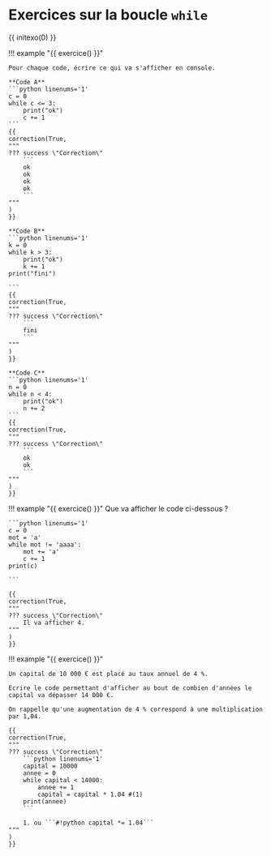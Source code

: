 # Exercices sur la boucle `while`

{{ initexo(0) }}

!!! example "{{ exercice() }}"
    
    Pour chaque code, écrire ce qui va s'afficher en console.

    **Code A**
    ```python linenums='1'
    c = 0
    while c <= 3:
        print("ok")
        c += 1
    ```
    {{
    correction(True,
    """
    ??? success \"Correction\" 
        ```
        ok
        ok
        ok
        ok
        ```        
    """
    )
    }}
        
    **Code B**
    ```python linenums='1'
    k = 0
    while k > 3:
        print("ok")
        k += 1
    print("fini")

    ```
    {{
    correction(True,
    """
    ??? success \"Correction\" 
        ```
        fini
        ```        
    """
    )
    }}

    **Code C**
    ```python linenums='1'
    n = 0
    while n < 4:
        print("ok")
        n += 2
    ```
    {{
    correction(True,
    """
    ??? success \"Correction\" 
        ```
        ok
        ok
        ```        
    """
    )
    }}
 

!!! example "{{ exercice() }}"
    Que va afficher le code ci-dessous ?

    ```python linenums='1'
    c = 0
    mot = 'a'
    while mot != 'aaaa':
        mot += 'a'
        c += 1
    print(c)

    ```

    {{
    correction(True,
    """
    ??? success \"Correction\" 
        Il va afficher 4.
    """
    )
    }}

!!! example "{{ exercice() }}"
    
    Un capital de 10 000 € est placé au taux annuel de 4 %. 

    Écrire le code permettant d'afficher au bout de combien d'années le capital va dépasser 14 000 €.

    On rappelle qu'une augmentation de 4 % correspond à une multiplication par 1,04.

    {{
    correction(True,
    """
    ??? success \"Correction\" 
        ```python linenums='1'
        capital = 10000
        annee = 0
        while capital < 14000:
            annee += 1
            capital = capital * 1.04 #(1)
        print(annee)
        ```

        1. ou ```#!python capital *= 1.04```         
    """
    )
    }}
    
